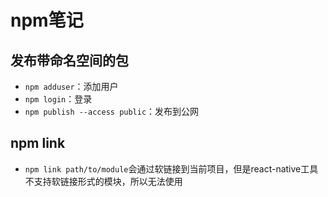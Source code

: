 # npm笔记

## 发布带命名空间的包

- `npm adduser`：添加用户
- `npm login`：登录
- `npm publish --access public`：发布到公网

## npm link

- `npm link path/to/module`会通过软链接到当前项目，但是react-native工具不支持软链接形式的模块，所以无法使用
